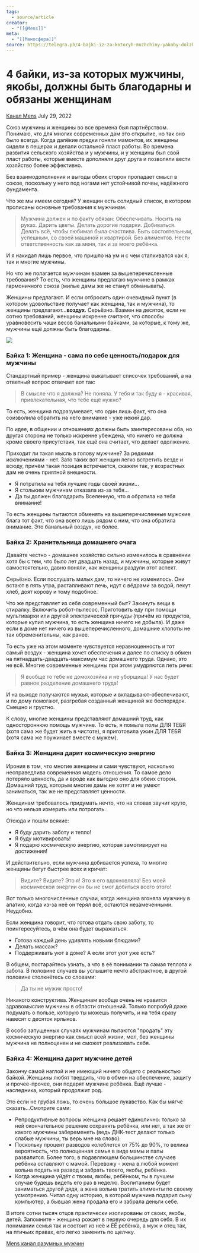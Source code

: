 ```yaml
---
tags:
  - source/article
creator:
  - "[[@Mens]]"
meta:
  - "[[Маносфера]]"
source: https://telegra.ph/4-bajki-iz-za-kotoryh-muzhchiny-yakoby-dolzhny-byt-blagodarny-i-obyazany-zhenshchinam-07-29
---
```


# 4 байки, из-за которых мужчины, якобы, должны быть благодарны и обязаны женщинам

[Канал Mens](https://t.me/mensfirst) July 29, 2022

Союз мужчины и женщины во все времена был партнёрством. Понимаю, что для многих современных дам это открытие, но так оно было всегда. Когда далёкие предки гоняли мамонтов, их женщины сидели в пещерах и делали остальной пласт работы. Во времена развития сельского хозяйства и у мужчины, и у женщины был свой пласт работы, которые вместе дополняли друг друга и позволяли вести хозяйство более эффективно.

Без взаимодополнения и выгоды обеих сторон пропадает смысл в союзе, поскольку у него под ногами нет устойчивой почвы, надёжного фундамента.

Что же мы имеем сегодня? У женщин есть солидный список, в котором прописаны основные требования к мужчинам.

> Мужчина должен и по факту обязан: Обеспечивать. Носить на руках. Дарить цветы. Делать дорогие подарки. Добиваться. Делать всё, чтобы любимая была счастлива. Быть состоятельным, успешным, со своей машиной и квартирой. Без алиментов. Нести ответственность как за меня, так и за моего ребёнка.

И я накидал лишь первое, что пришло на ум и с чем сталкивался как я, так и многие мужчины.

Но что же полагается мужчинам взамен за вышеперечисленные требования? То есть, что женщины предлагаю мужчине в рамках гармоничного союза (милые дамы же не станут обманывать).

Женщины предлагают. И если отбросить один очевидный пункт (в котором удовольствие получает как женщина, так и мужчина), то женщины предлагают...**воздух**. Серьёзно. Взамен на десяток, если не сотню требований, женщины искренне считают, что способы уравновесить чаши весов банальными байками, за которые, к тому же, мужчины ещё должны быть благодарны.

![](https://telegra.ph/file/3e38d600e5e4ee9b5fbd2.jpg)

### Байка 1: Женщина - сама по себе ценность/подарок для мужчины

Стандартный пример - женщина выкатывает списочек требований, а на ответный вопрос отвечает вот так:

> В смысле что я должна? Не поняла. У тебя и так буду я - красивая, привлекательная, что тебе ещё нужно?

То есть, женщина подразумевает, что один лишь факт, что она соизволила обратить на него внимание - уже некий дар.

По идее, в общении и отношениях должны быть заинтересованы оба, но другая сторона не только искренне убеждена, что ничего не должна кроме своего присутствия, так ещё она считает, что делает одолжение.

Приходит ли такая мысль в голову мужчине? За редкими исключениями - нет. Зато таких вот женщин легко встретить везде и всюду, причём такая позиция встречается, скажем так, у возрастных дам не очень приятной внешности.

- Я потратила на тебя лучшие годы своей жизни...
- Я стольким мужчинам отказала из-за тебя...
- Да ты должен благодарить Вселенную, что я обратила на тебя внимание!

То есть женщины пытаются обменять на вышеперечисленные мужские блага тот факт, что она всего лишь рядом с ним, что она обратила внимание. Это банальный воздух, не более.

### Байка 2: Хранительница домашнего очага

Давайте честно - домашнее хозяйство сильно изменилось в сравнении хотя бы с тем, что было лет двадцать назад, и мужчины, которые живут самостоятельно, давно поняли, как женщины раздули этот аспект.

Серьёзно. Если послушать милых дам, то ничего не изменилось. Они встают в пять утра, растапливают печь, идут с вёдрами за водой, пекут хлеб, доят корову и тому подобное.

Что же представляет из себя современный быт? Закинуть вещи в стиралку. Включить робот-пылесос. Приготовить еду при помощи мультиварки или другой электрической причуды (причём из продуктов, которые купил мужчина, то есть женщина ничего не добыла). И даже если в доме нет ничего из вышеперечисленного, домашние хлопоты не так обременительны, как ранее.

То есть уже на этом моменте чувствуется неравноценность и тот самый воздух - женщина хочет обеспечения и далее по списку в обмен на пятнадцать-двадцать-максимум час домашнего труда. Однако, это не всё. Многие современные женщины при этом умудряются петь речи:

> Я вообще то тебе не домохозяйка и не уборщица! У нас будет равное разделение домашнего труда!

И на выходе получаются мужья, которые и вкладывают-обеспечивают, и по дому помогают, разгребая созданный женщиной же беспорядок. Смешно и грустно.

К слову, многие женщины представляют домашний труд, как одностороннюю помощь мужчине. То есть, я помыла полы ДЛЯ ТЕБЯ (хотя сама же будет жить в чистоте), я приготовила ужин ДЛЯ ТЕБЯ (хотя сама же поужинает вместе с мужем).

### Байка 3: Женщина дарит космическую энергию

Ирония в том, что многие женщины и сами чувствуют, насколько несправедлива современная модель отношения. То самое дело потеряло ценность, да и вроде как выгодно оно для обеих сторон. Домашний труд, которым многие дамы не хотят и не умеют заниматься, так же не представляет ценности.

Женщинам требовалось придумать нечто, что на словах звучит круто, но что нельзя измерить или потрогать.

Отсюда и пошли всякие:

- Я буду дарить заботу и тепло!
- Я буду мотивировать!
- Я подарю космическую энергию, которая замотивирует на достижения!

И действительно, если мужчина добивается успеха, то многие женщины бегут быстрее всех и кричат:

> Видите? Видите? Это я! Это я его вдохновляла! Без моей космической энергии он бы не смог добиться всего этого!

Вот только многочисленные случаи, когда женщина вгоняла мужчину в апатию, когда из-за неё он терял всё, остаются незамеченными. Неудобно.

Если женщина говорит, что готова отдать свою заботу, то поинтересуйтесь, в чём она будет выражаться.

- Готова каждый день удивлять новыми блюдами?
- Делать массаж?
- Поддерживать уют в доме? А если этот уют уже есть?

В общем, постарайтесь узнать, а что в её понимании та самая теплота и забота. В половине случаев вы услышите нечто абстрактное, в другой половине столкнётесь со словами:

> Да ты не мужик просто!

Никакого конструктива. Женщинам вообще очень не нравится здравомыслие мужчины в области отношений. Только попробуй даже подумать о пользе, которую ты можешь получить, и на тебя сразу навесят с десяток ярлыков.

В особо запущенных случаях мужчинам пытаются "продать" эту космическую энергию как смысл всей жизни, мол, без женщины мужчина не полноценен и не сможет реализовать себя.

### Байка 4: Женщина дарит мужчине детей

Закончу самой наглой и не имеющий ничего общего с реальностью байкой. Женщины любят твердить, что в обмен на обеспечение, защиту и прочее-прочее, они подарят мужчине ребёнка. Ещё лучше - наследника, который продолжит род.

Это если не грубая ложь, то очень большое лукавство. Как бы мягче сказать...Смотрите сами:

- Репродуктивные вопросы женщина решает единолично: только за ней окончательное решение сохранять ребёнка, или нет, а так же от какого мужчины забеременеть (ведь ДНК-тест делают только слабые мужчины, ты верь мне на слово).
- Поскольку процент разводов колеблется от 75% до 90%, то велика вероятность, что полноценная семья в виде мамы и папы развалится. Более того, в подавляющем большинстве случаев ребёнка оставляют с мамой. Перевожу - жена в любой момент вольна подать на развод и забрать твоего, якобы, ребёнка.
- Когда женщина уйдёт с твоим, якобы, ребёнком, ты в лучшем случае будешь видеть его раз в неделю. Воспитанием будет заниматься другой дядя, а жена вольна тратить алименты по своему усмотрению. Читал одну историю, в которой мужчина подарил сыну компьютер, а бывшая жена продала его и забрала деньги себе.

В итоге сотни тысяч отцов практически изолированы от своих, якобы, детей. Запомните - женщина рожает в первую очередь для себя. В их понимании семья так и состоит из неё и ЕЁ ребёнка, а муж и отец так, на птичьих правах, его легко заменить по щелчку.

[Mens канал разумных мужчин](https://t.me/mensfirst)
